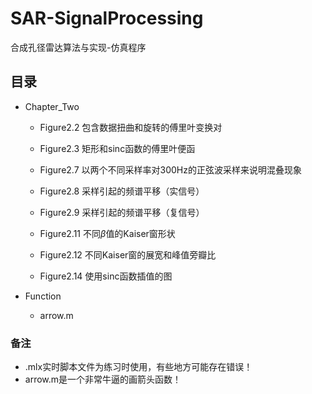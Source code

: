 # SAR-SignalProcessing

合成孔径雷达算法与实现-仿真程序

## 目录

* Chapter_Two

    * Figure2.2 包含数据扭曲和旋转的傅里叶变换对

    * Figure2.3 矩形和sinc函数的傅里叶便函

    * Figure2.7 以两个不同采样率对300Hz的正弦波采样来说明混叠现象

    * Figure2.8 采样引起的频谱平移（实信号）

    * Figure2.9 采样引起的频谱平移（复信号）

    * Figure2.11 不同$\beta$值的Kaiser窗形状

    * Figure2.12 不同Kaiser窗的展宽和峰值旁瓣比

    * Figure2.14 使用sinc函数插值的图

* Function

    * arrow.m

### 备注

* .mlx实时脚本文件为练习时使用，有些地方可能存在错误！
* arrow.m是一个非常牛逼的画箭头函数！
    
